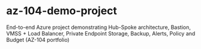 # az-104-demo-project
End-to-end Azure project demonstrating Hub-Spoke architecture, Bastion, VMSS + Load Balancer, Private Endpoint Storage, Backup, Alerts, Policy and Budget (AZ-104 portfolio)
